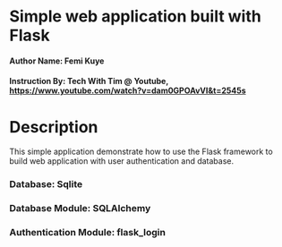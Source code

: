 # Simple web application built with Flask

#### Author Name: Femi Kuye

#### Instruction By: Tech With Tim @ Youtube, https://www.youtube.com/watch?v=dam0GPOAvVI&t=2545s

# Description

This simple application demonstrate how to use the Flask framework to build web application with user authentication and database.

### Database: Sqlite

### Database Module: SQLAlchemy

### Authentication Module: flask_login
